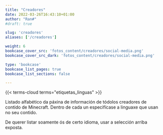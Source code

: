 ```yaml
---
title: "Creadores"
date: 2022-03-26T16:43:10+01:00
author: "Ran#"
#draft: true

slug: 'creadores'
aliases: ['/creadores']

weight: 6
bookcase_cover_src: 'fotos_content/creadores/social-media.png'
bookcase_cover_src_dark: 'fotos_content/creadores/social-media.png'

type: 'bookcase'
bookcase_list_pages: true
bookcase_list_sections: false

---
```


{{< terms-cloud terms="etiquetas_linguas" >}}

Listado alfabético da páxina de información de tódolos creadores de contido de Minecraft.
Dentro de cada un especifícase a linguaxe que usan no seu contido.

De querer listar soamente ós de certo idioma, usar a selección arriba exposta.
